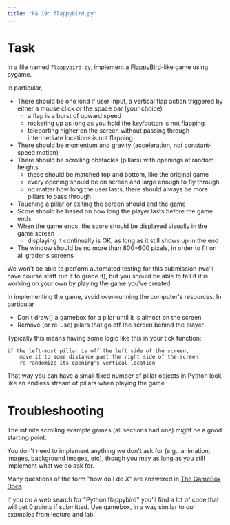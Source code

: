 ```yaml
---
title: "PA 19: flappybird.py"
...
```


# Task

In a file named `flappybird.py`, implement a [FlappyBird](https://flappybird.me/)-like game using pygame.

In particular,

-   There should be one kind if user input, a vertical flap action triggered by either a mouse click or the space bar (your choice) 
    - a flap is a burst of upward speed
    - rocketing up as long as you hold the key/button is not flapping
    - teleporting higher on the screen without passing through intermediate locations is not flapping
-   There should be momentum and gravity (acceleration, not constant-speed motion)
-   There should be scrolling obstacles (pillars) with openings at random heights
    - these should be matched top and bottom, like the original game
    - every opening should be on screen and large enough to fly through
    - no matter how long the user lasts, there should always be more pillars to pass through
-   Touching a pillar or exiting the screen should end the game
-   Score should be based on how long the player lasts before the game ends
-   When the game ends, the score should be displayed visually in the game screen
    - displaying it continually is OK, as long as it still shows up in the end
-   The window should be no more than 800×600 pixels, in order to fit on all grader's screens

We won't be able to perform automated testing for this submission (we'll have course staff run it to grade it), but you should be able to tell if it is working on your own by playing the game you've created.

In implementing the game, avoid over-running the computer's resources.
In particular

-   Don't draw() a gamebox for a pilar until it is almost on the screen
-   Remove (or re-use) pilars that go off the screen behind the player

Typically this means having some logic like this in your tick function:

````
if the left-most pillar is off the left side of the screen,
    move it to some distance past the right side of the screen
    re-randomize its opening's vertical location
````

That way you can have a small fixed number of pillar objects in Python
look like an endless stream of pillars when playing the game


# Troubleshooting

The infinite scrolling example games (all sections had one) might be a good starting point.

You don't need to implement anything we don't ask for (e.g., animation, images, background images, etc), though you may as long as you still implement what we do ask for.

Many questions of the form "how do I do *X*" are answered in [The GameBox Docs](gamebox-summary.html)

If you do a web search for "Python flappybird" you'll find a lot of code that will get 0 points if submitted.
Use gamebox, in a way similar to our examples from lecture and lab.
